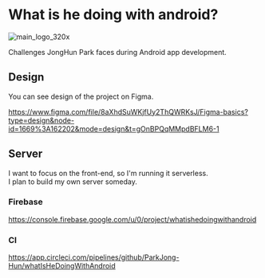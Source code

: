 # What is he doing with android?

![main_logo_320x](https://github.com/ParkJong-Hun/whatIsHeDoingWithAndroid/assets/81838716/05c094a1-6c43-41e1-a5d2-3d1f57661d50)

Challenges JongHun Park faces during Android app development.

## Design

You can see design of the project on Figma.

https://www.figma.com/file/8aXhdSuWKjfUy2ThQWRKsJ/Figma-basics?type=design&node-id=1669%3A162202&mode=design&t=gOnBPQqMMpdBFLM6-1

## Server

I want to focus on the front-end, so I'm running it serverless.  
I plan to build my own server someday.

### Firebase

https://console.firebase.google.com/u/0/project/whatishedoingwithandroid

### CI

https://app.circleci.com/pipelines/github/ParkJong-Hun/whatIsHeDoingWithAndroid
